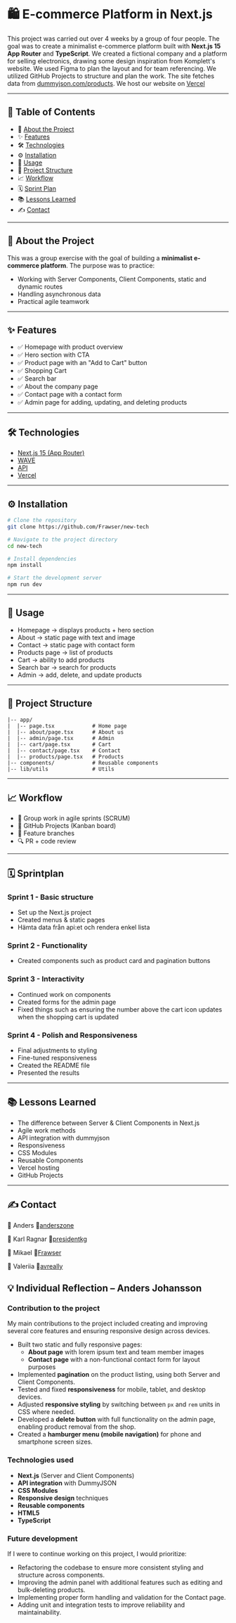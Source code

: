 # 🛍️ E-commerce Platform in Next.js

This project was carried out over 4 weeks by a group of four people. The goal was to create a minimalist e-commerce platform built with **Next.js 15 App Router** and **TypeScript**. We created a fictional company and a platform for selling electronics, drawing some design inspiration from Komplett's website. We used Figma to plan the layout and for team referencing. We utilized GitHub Projects to structure and plan the work. The site fetches data from [dummyjson.com/products](https://dummyjson.com/products). We host our website on [Vercel](https://new-tech-beryl.vercel.app/)

---

## 📑 Table of Contents
- 📖 [About the Project](#-about-the-project)
- ✨ [Features](#-features)
- 🛠 [Technologies](#-technologies)
- ⚙️ [Installation](#-installation)
- 🚀 [Usage](#-usage)
- 📂 [Project Structure](#-project-structure)
- 📈 [Workflow](#-workflow)
- 🗓 [Sprint Plan](#-sprint-plan)
- 📚 [Lessons Learned](#-lessons-learned)
- ✍️ [Contact](#-contact)


---

## 📖 About the Project
This was a group exercise with the goal of building a **minimalist e-commerce platform**.
The purpose was to practice:
- Working with Server Components, Client Components, static and dynamic routes
- Handling asynchronous data
- Practical agile teamwork

---

## ✨ Features
- ✅ Homepage with product overview
- ✅ Hero section with CTA
- ✅ Product page with an "Add to Cart" button
- ✅ Shopping Cart
- ✅ Search bar
- ✅ About the company page
- ✅ Contact page with a contact form
- ✅ Admin page for adding, updating, and deleting products

---

## 🛠 Technologies
- [Next.js 15 (App Router)](https://nextjs.org/)
- [WAVE](https://wave.webaim.org/)
- [API](https://dummyjson.com/products)
- [Vercel](https://vercel.com)

---

## ⚙️ Installation
```bash
# Clone the repository
git clone https://github.com/Frawser/new-tech

# Navigate to the project directory
cd new-tech

# Install dependencies
npm install

# Start the development server
npm run dev
```

---

## 🚀 Usage
* Homepage -> displays products + hero section
* About -> static page with text and image
* Contact -> static page with contact form
* Products page -> list of products
* Cart -> ability to add products
* Search bar -> search for products
* Admin -> add, delete, and update products

---

## 📂 Project Structure

```
|-- app/
|  |-- page.tsx            # Home page
|  |-- about/page.tsx      # About us
|  |-- admin/page.tsx      # Admin
|  |-- cart/page.tsx       # Cart
|  |-- contact/page.tsx    # Contact
|  |-- products/page.tsx   # Products
|-- components/            # Reusable components              
|-- lib/utils              # Utils
```

---

## 📈 Workflow

* 👥 Group work in agile sprints (SCRUM)
* 📑 GitHub Projects (Kanban board)
* 🌱 Feature branches
* 🔍 PR + code review

---

## 🗓 Sprintplan

### Sprint 1 - Basic structure

* Set up the Next.js project
* Created menus & static pages
* Hämta data från api:et och rendera enkel lista

### Sprint 2 - Functionality

* Created components such as product card and pagination buttons

### Sprint 3 - Interactivity

* Continued work on components
* Created forms for the admin page
* Fixed things such as ensuring the number above the cart icon updates when the shopping cart is updated

### Sprint 4 - Polish and Responsiveness

* Final adjustments to styling
* Fine-tuned responsiveness
* Created the README file
* Presented the results

---

## 📚 Lessons Learned

* The difference between Server & Client Components in Next.js
* Agile work methods
* API integration with dummyjson
* Responsiveness
* CSS Modules
* Reusable Components
* Vercel hosting
* GitHub Projects

---

## ✍️ Contact

👤 Anders
🔗[anderszone](https://github.com/anderszone)

👤 Karl Ragnar
🔗[presidentkg](https://github.com/presidentkg)

👤 Mikael
🔗[Frawser](https://github.com/Frawser)

👤 Valeriia
🔗[avreally](https://github.com/avreally)

## 💡 Individual Reflection – Anders Johansson

### Contribution to the project
My main contributions to the project included creating and improving several core features and ensuring responsive design across devices.  

- Built two static and fully responsive pages:  
  - **About page** with lorem ipsum text and team member images  
  - **Contact page** with a non-functional contact form for layout purposes  
- Implemented **pagination** on the product listing, using both Server and Client Components.  
- Tested and fixed **responsiveness** for mobile, tablet, and desktop devices.  
- Adjusted **responsive styling** by switching between `px` and `rem` units in CSS where needed.  
- Developed a **delete button** with full functionality on the admin page, enabling product removal from the shop.  
- Created a **hamburger menu (mobile navigation)** for phone and smartphone screen sizes.  

### Technologies used
- **Next.js** (Server and Client Components)  
- **API integration** with DummyJSON  
- **CSS Modules**  
- **Responsive design** techniques  
- **Reusable components**  
- **HTML5**  
- **TypeScript**  

### Future development
If I were to continue working on this project, I would prioritize:  
- Refactoring the codebase to ensure more consistent styling and structure across components.  
- Improving the admin panel with additional features such as editing and bulk-deleting products.  
- Implementing proper form handling and validation for the Contact page.  
- Adding unit and integration tests to improve reliability and maintainability.  
